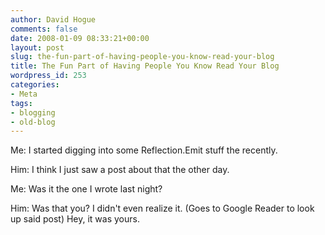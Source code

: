 ```yaml
---
author: David Hogue
comments: false
date: 2008-01-09 08:33:21+00:00
layout: post
slug: the-fun-part-of-having-people-you-know-read-your-blog
title: The Fun Part of Having People You Know Read Your Blog
wordpress_id: 253
categories:
- Meta
tags:
- blogging
- old-blog
---
```


Me: I started digging into some Reflection.Emit stuff the recently.

Him: I think I just saw a post about that the other day.

Me: Was it the one I wrote last night?

Him: Was that you?  I didn't even realize it.  (Goes to Google Reader to look up said post) Hey, it was yours.
